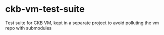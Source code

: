 # ckb-vm-test-suite
Test suite for CKB VM, kept in a separate project to avoid polluting the vm repo with submodules
